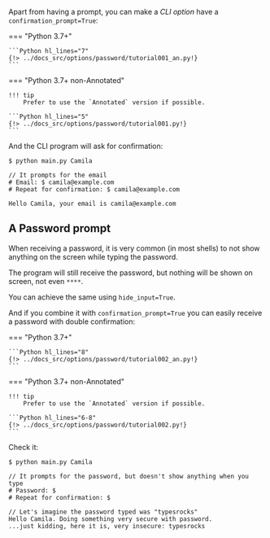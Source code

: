 Apart from having a prompt, you can make a *CLI option* have a `confirmation_prompt=True`:

=== "Python 3.7+"

    ```Python hl_lines="7"
    {!> ../docs_src/options/password/tutorial001_an.py!}
    ```

=== "Python 3.7+ non-Annotated"

    !!! tip
        Prefer to use the `Annotated` version if possible.

    ```Python hl_lines="5"
    {!> ../docs_src/options/password/tutorial001.py!}
    ```

And the CLI program will ask for confirmation:

<div class="termy">

```console
$ python main.py Camila

// It prompts for the email
# Email: $ camila@example.com
# Repeat for confirmation: $ camila@example.com

Hello Camila, your email is camila@example.com
```

</div>

## A Password prompt

When receiving a password, it is very common (in most shells) to not show anything on the screen while typing the password.

The program will still receive the password, but nothing will be shown on screen, not even `****`.

You can achieve the same using `hide_input=True`.

And if you combine it with `confirmation_prompt=True` you can easily receive a password with double confirmation:

=== "Python 3.7+"

    ```Python hl_lines="8"
    {!> ../docs_src/options/password/tutorial002_an.py!}
    ```

=== "Python 3.7+ non-Annotated"

    !!! tip
        Prefer to use the `Annotated` version if possible.

    ```Python hl_lines="6-8"
    {!> ../docs_src/options/password/tutorial002.py!}
    ```

Check it:

<div class="termy">

```console
$ python main.py Camila

// It prompts for the password, but doesn't show anything when you type
# Password: $
# Repeat for confirmation: $

// Let's imagine the password typed was "typesrocks"
Hello Camila. Doing something very secure with password.
...just kidding, here it is, very insecure: typesrocks
```

</div>
